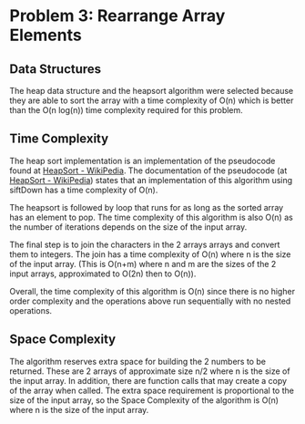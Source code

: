 # Problem 3: Rearrange Array Elements

## Data Structures

The heap data structure and the heapsort algorithm were selected because they are able to sort the array with a time complexity of O(n) which is better than the O(n log(n)) time complexity required for this problem.

## Time Complexity

The heap sort implementation is an implementation of the pseudocode found at [HeapSort - WikiPedia](https://en.wikipedia.org/wiki/Heapsort). The documentation of the pseudocode (at [HeapSort - WikiPedia](https://en.wikipedia.org/wiki/Heapsort)) states that an implementation of this algorithm using siftDown has a time complexity of O(n).

The heapsort is followed by loop that runs for as long as the sorted array has an element to pop. The time complexity of this algorithm is also O(n) as the number of iterations depends on the size of the input array.

The final step is to join the characters in the 2 arrays arrays and convert them to integers. The join has a time complexity of O(n) where n is the size of the input array. (This is O(n+m) where n and m are the sizes of the 2 input arrays, approximated to O(2n) then to O(n)).

Overall, the time complexity of this algorithm is O(n) since there is no higher order complexity and the operations above run sequentially with no nested operations.

## Space Complexity

The algorithm reserves extra space for building the 2 numbers to be returned. These are 2 arrays of approximate size n/2 where n is the size of the input array. In addition, there are function calls that may create a copy of the array when called. The extra space requirement is proportional to the size of the input array, so the Space Complexity of the algorithm is O(n) where n is the size of the input array.
